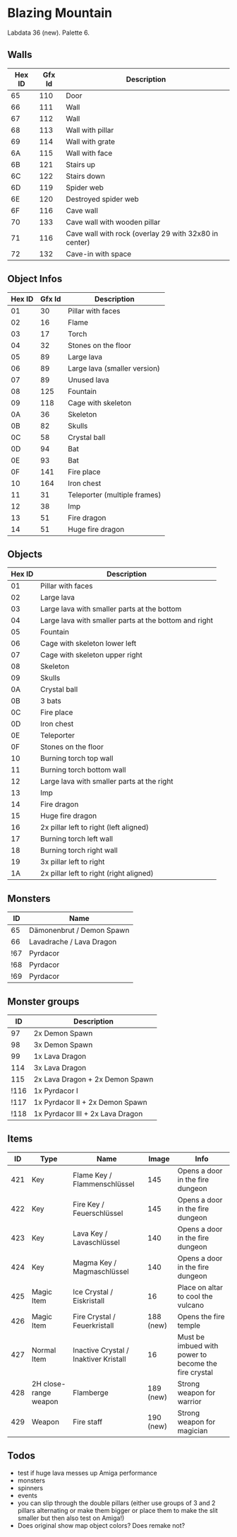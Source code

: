 # Blazing Mountain

Labdata 36 (new).
Palette 6.

## Walls

Hex ID | Gfx Id | Description
--- | --- | --
65 | 110 | Door
66 | 111 | Wall
67 | 112 | Wall
68 | 113 | Wall with pillar
69 | 114 | Wall with grate
6A | 115 | Wall with face
6B | 121 | Stairs up
6C | 122 | Stairs down
6D | 119 | Spider web
6E | 120 | Destroyed spider web
6F | 116 | Cave wall
70 | 133 | Cave wall with wooden pillar
71 | 116 | Cave wall with rock (overlay 29 with 32x80 in center)
72 | 132 | Cave-in with space


## Object Infos

Hex ID | Gfx Id | Description
--- | --- | --
01  | 30 | Pillar with faces
02  | 16 | Flame
03  | 17 | Torch
04  | 32 | Stones on the floor
05  | 89 | Large lava
06  | 89 | Large lava (smaller version)
07  | 89 | Unused lava
08  | 125 | Fountain
09  | 118 | Cage with skeleton
0A  | 36 | Skeleton
0B  | 82 | Skulls
0C  | 58 | Crystal ball
0D  | 94 | Bat
0E  | 93 | Bat
0F  | 141 | Fire place
10  | 164 | Iron chest
11  | 31 | Teleporter (multiple frames)
12  | 38 | Imp
13  | 51 | Fire dragon
14  | 51 | Huge fire dragon


## Objects

Hex ID | Description
--- | ---
01 | Pillar with faces
02 | Large lava
03 | Large lava with smaller parts at the bottom
04 | Large lava with smaller parts at the bottom and right
05 | Fountain
06 | Cage with skeleton lower left
07 | Cage with skeleton upper right
08 | Skeleton
09 | Skulls
0A | Crystal ball
0B | 3 bats
0C | Fire place
0D | Iron chest
0E | Teleporter
0F | Stones on the floor
10 | Burning torch top wall
11 | Burning torch bottom wall
12 | Large lava with smaller parts at the right
13 | Imp
14 | Fire dragon
15 | Huge fire dragon
16 | 2x pillar left to right (left aligned)
17 | Burning torch left wall
18 | Burning torch right wall
19 | 3x pillar left to right
1A | 2x pillar left to right (right aligned)


## Monsters

ID | Name
--- | ---
65 | Dämonenbrut / Demon Spawn
66 | Lavadrache / Lava Dragon
!67 | Pyrdacor
!68 | Pyrdacor
!69 | Pyrdacor


## Monster groups

ID | Description
--- | ---
97 | 2x Demon Spawn
98 | 3x Demon Spawn
99 | 1x Lava Dragon
114 | 3x Lava Dragon
115 | 2x Lava Dragon + 2x Demon Spawn
!116 | 1x Pyrdacor I
!117 | 1x Pyrdacor II + 2x Demon Spawn
!118 | 1x Pyrdacor III + 2x Lava Dragon


## Items

ID | Type | Name | Image | Info
--- | --- | --- | --- | ---
421 | Key | Flame Key / Flammenschlüssel | 145 | Opens a door in the fire dungeon
422 | Key | Fire Key / Feuerschlüssel | 145 | Opens a door in the fire dungeon
423 | Key | Lava Key / Lavaschlüssel | 140 | Opens a door in the fire dungeon
424 | Key | Magma Key / Magmaschlüssel | 140 | Opens a door in the fire dungeon
425 | Magic Item | Ice Crystal / Eiskristall | 16 | Place on altar to cool the vulcano
426 | Magic Item | Fire Crystal / Feuerkristall | 188 (new) | Opens the fire temple
427 | Normal Item | Inactive Crystal / Inaktiver Kristall | 16 | Must be imbued with power to become the fire crystal
428 | 2H close-range weapon | Flamberge | 189 (new) | Strong weapon for warrior
429 | Weapon | Fire staff | 190 (new) | Strong weapon for magician


## Todos

- test if huge lava messes up Amiga performance
- monsters
- spinners
- events
- you can slip through the double pillars (either use groups of 3 and 2 pillars alternating or make them bigger or place them to make the slit smaller but then also test on Amiga!)
- Does original show map object colors? Does remake not?


